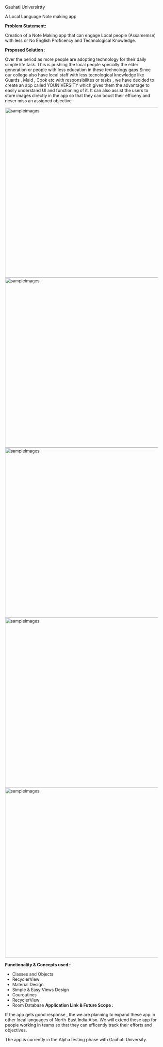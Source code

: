 Gauhati Universirtty

A Local Language Note making app

<b> Problem Statement: </b>

Creation of a Note Making app that can engage Local people (Assamemse) with less or No English Proficency and Technological Knowledge.

<b> Proposed Solution : </b>

Over the period as more people are adopting technology for their daily simple life task. This is pushing the local people specially the elder generation or people with less education in these technology gaps.Since our college also have local staff with less tecnological knowledge like Guards , Maid , Cook etc with responsibilites or tasks , we have decided to create an app called YOUNIVERSITY which gives them the advantage to easily understand UI and functioning of it. It can also assist the users to store images directly in the app so that they can boost their efficeny and never miss an assigned objective


<img width="559" alt="sampleimages" src="https://github.com/DJMeghnath/YoUniversity-Zone/blob/master/photos/Screenshot_20220110-233318_YoUniversity%20Notebook.png">
<img width="559" alt="sampleimages" src="https://github.com/DJMeghnath/YoUniversity-Zone/blob/master/photos/Screenshot_20220110-233332_YoUniversity%20Notebook.png">
<img width="559" alt="sampleimages" src="https://github.com/DJMeghnath/YoUniversity-Zone/blob/master/photos/Screenshot_20220110-233327_YoUniversity%20Notebook.png">
<img width="559" alt="sampleimages" src="https://github.com/DJMeghnath/YoUniversity-Zone/blob/master/photos/Screenshot_20220110-233352_YoUniversity%20Notebook.png">
<img width="559" alt="sampleimages" src="https://github.com/DJMeghnath/YoUniversity-Zone/blob/master/photos/Screenshot_20220110-233428_YoUniversity%20Notebook.png">
        

<b> Functionality & Concepts used : </b>

- Classes and Objects
- RecyclerView
- Material Design
- Simple & Easy Views Design 
- Couroutines
- RecyclerView 
- Room Database
<b> Application Link & Future Scope : </b>

If the app gets good response , the we are planning to expand these app in other local languages of North-East India Also. We will extend these app for people working in teams so that they can efficently track their efforts and objectives.


The app is currently in the Alpha testing phase with Gauhati University.

